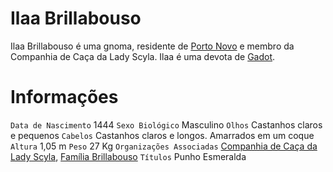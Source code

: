 <!-- TITLE: Ilaa Brillabouso -->
<!-- SUBTITLE: Visão geral sobre Ilaa Brillabouso -->

# Ilaa Brillabouso
Ilaa Brillabouso é uma gnoma, residente de [Porto Novo](http://localhost/lugares/plano-material/drafeon/sudeste-de-drafeon/porto-novo#porto-novo) e membro da Companhia de Caça da Lady Scyla. Ilaa é uma devota de [Gadot](http://localhost/divindades/panteao-das-treze-estrelas/gadot#gadot).

# Informações
`Data de Nascimento` 1444 
`Sexo Biológico` Masculino
`Olhos` Castanhos claros e pequenos
`Cabelos` Castanhos claros e longos. Amarrados em um coque
`Altura` 1,05 m
`Peso` 27 Kg
`Organizações Associadas` [Companhia de Caça da Lady Scyla](http://localhost/faccoes/faccoes-independentes/companhia-de-caca-da-lady-scyla#companhia-de-caca-da-lady-scyla), [Família Brillabouso](http://localhost/faccoes/faccoes-familiares/familia-brillabouso#familia-brillabouso)
`Títulos` Punho Esmeralda



